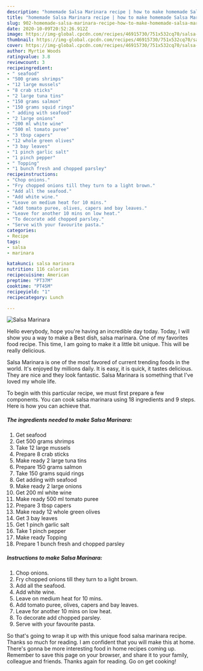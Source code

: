 ```yaml
---
description: "homemade Salsa Marinara recipe | how to make homemade Salsa Marinara"
title: "homemade Salsa Marinara recipe | how to make homemade Salsa Marinara"
slug: 902-homemade-salsa-marinara-recipe-how-to-make-homemade-salsa-marinara
date: 2020-10-09T20:52:26.912Z
image: https://img-global.cpcdn.com/recipes/46915730/751x532cq70/salsa-marinara-recipe-main-photo.jpg
thumbnail: https://img-global.cpcdn.com/recipes/46915730/751x532cq70/salsa-marinara-recipe-main-photo.jpg
cover: https://img-global.cpcdn.com/recipes/46915730/751x532cq70/salsa-marinara-recipe-main-photo.jpg
author: Myrtie Woods
ratingvalue: 3.8
reviewcount: 3
recipeingredient:
- " seafood"
- "500 grams shrimps"
- "12 large mussels"
- "8 crab sticks"
- "2 large tuna tins"
- "150 grams salmon"
- "150 grams squid rings"
- " adding with seafood"
- "2 large onions"
- "200 ml white wine"
- "500 ml tomato puree"
- "3 tbsp capers"
- "12 whole green olives"
- "3 bay leaves"
- "1 pinch garlic salt"
- "1 pinch pepper"
- " Topping"
- "1 bunch fresh and chopped parsley"
recipeinstructions:
- "Chop onions."
- "Fry chopped onions till they turn to a light brown."
- "Add all the seafood."
- "Add white wine."
- "Leave on medium heat for 10 mins."
- "Add tomato puree, olives, capers and bay leaves."
- "Leave for another 10 mins on low heat."
- "To decorate add chopped parsley."
- "Serve with your favourite pasta."
categories:
- Recipe
tags:
- salsa
- marinara

katakunci: salsa marinara 
nutrition: 116 calories
recipecuisine: American
preptime: "PT37M"
cooktime: "PT45M"
recipeyield: "1"
recipecategory: Lunch

---
```



![Salsa Marinara](https://img-global.cpcdn.com/recipes/46915730/751x532cq70/salsa-marinara-recipe-main-photo.jpg)

Hello everybody, hope you're having an incredible day today. Today, I will show you a way to make a Best dish, salsa marinara. One of my favorites food recipe. This time, I am going to make it a little bit unique. This will be really delicious.

Salsa Marinara is one of the most favored of current trending foods in the world. It's enjoyed by millions daily. It is easy, it is quick, it tastes delicious. They are nice and they look fantastic. Salsa Marinara is something that I've loved my whole life.




To begin with this particular recipe, we must first prepare a few components. You can cook salsa marinara using 18 ingredients and 9 steps. Here is how you can achieve that.

<!--inarticleads1-->

##### The ingredients needed to make Salsa Marinara:

1. Get  seafood
1. Get 500 grams shrimps
1. Take 12 large mussels
1. Prepare 8 crab sticks
1. Make ready 2 large tuna tins
1. Prepare 150 grams salmon
1. Take 150 grams squid rings
1. Get  adding with seafood
1. Make ready 2 large onions
1. Get 200 ml white wine
1. Make ready 500 ml tomato puree
1. Prepare 3 tbsp capers
1. Make ready 12 whole green olives
1. Get 3 bay leaves
1. Get 1 pinch garlic salt
1. Take 1 pinch pepper
1. Make ready  Topping
1. Prepare 1 bunch fresh and chopped parsley




<!--inarticleads2-->

##### Instructions to make Salsa Marinara:

1. Chop onions.
1. Fry chopped onions till they turn to a light brown.
1. Add all the seafood.
1. Add white wine.
1. Leave on medium heat for 10 mins.
1. Add tomato puree, olives, capers and bay leaves.
1. Leave for another 10 mins on low heat.
1. To decorate add chopped parsley.
1. Serve with your favourite pasta.




So that's going to wrap it up with this unique food salsa marinara recipe. Thanks so much for reading. I am confident that you will make this at home. There's gonna be more interesting food in home recipes coming up. Remember to save this page on your browser, and share it to your family, colleague and friends. Thanks again for reading. Go on get cooking!

